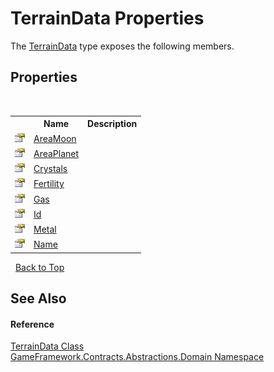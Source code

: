 # TerrainData Properties
 

The <a href="0fdaa37e-ba26-4e5f-3211-ffc17adcac50">TerrainData</a> type exposes the following members.


## Properties
&nbsp;<table><tr><th></th><th>Name</th><th>Description</th></tr><tr><td>![Public property](media/pubproperty.gif "Public property")</td><td><a href="39bd1ab5-e7a0-a442-dbd0-0641ab9611b7">AreaMoon</a></td><td /></tr><tr><td>![Public property](media/pubproperty.gif "Public property")</td><td><a href="d7d6e168-3f04-e859-23e9-19994f94ef6c">AreaPlanet</a></td><td /></tr><tr><td>![Public property](media/pubproperty.gif "Public property")</td><td><a href="bad8d94f-6e9f-d2dc-e1f9-6239c2e4259e">Crystals</a></td><td /></tr><tr><td>![Public property](media/pubproperty.gif "Public property")</td><td><a href="0adfb0e5-eee4-7006-f104-8f86f9050310">Fertility</a></td><td /></tr><tr><td>![Public property](media/pubproperty.gif "Public property")</td><td><a href="1325695d-2859-0812-f121-8842411b4566">Gas</a></td><td /></tr><tr><td>![Public property](media/pubproperty.gif "Public property")</td><td><a href="eef381c7-53c1-dbde-4a7e-1efcffb5f0eb">Id</a></td><td /></tr><tr><td>![Public property](media/pubproperty.gif "Public property")</td><td><a href="42a0c771-4d3a-86f3-6e26-9de84bd5cf84">Metal</a></td><td /></tr><tr><td>![Public property](media/pubproperty.gif "Public property")</td><td><a href="2f77b1cd-d76e-a404-2d2b-6e715f9469ff">Name</a></td><td /></tr></table>&nbsp;
<a href="#terraindata-properties">Back to Top</a>

## See Also


#### Reference
<a href="0fdaa37e-ba26-4e5f-3211-ffc17adcac50">TerrainData Class</a><br /><a href="cbea2cac-4b61-7f85-9e15-c3347ab319fc">GameFramework.Contracts.Abstractions.Domain Namespace</a><br />